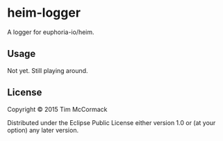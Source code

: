 # heim-logger

A logger for euphoria-io/heim.

## Usage

Not yet. Still playing around.

## License

Copyright © 2015 Tim McCormack

Distributed under the Eclipse Public License either version 1.0 or (at
your option) any later version.
